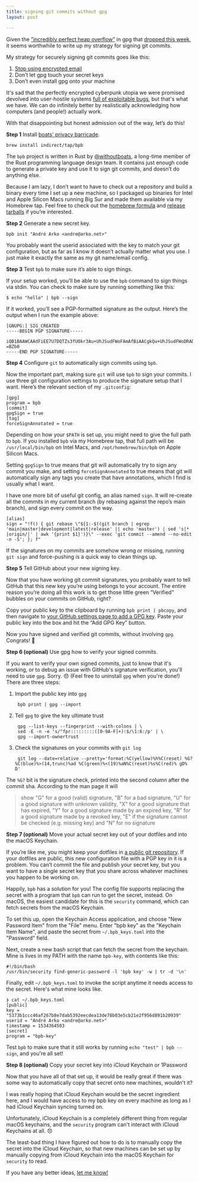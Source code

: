 ```yaml
---
title: signing git commits without gpg
layout: post

---
```

Given the [”incredibly perfect heap overflow”](https://twitter.com/FiloSottile/status/1355225801172660224) in gpg that [dropped this week](https://dev.gnupg.org/T5275), it seems worthwhile to write up my strategy for signing git commits.

My strategy for securely signing git commits goes like this:

1. [Stop using encrypted email](https://latacora.micro.blog/2020/02/19/stop-using-encrypted.html)
2. Don’t let gpg touch your secret keys
3. Don’t even install gpg onto your machine

It's sad that the perfectly encrypted cyberpunk utopia we were promised devolved into user-hostile systems [full of exploitable bugs](https://gist.github.com/rjhansen/67ab921ffb4084c865b3618d6955275f), but that's what we have. We can do infinitely better by realistically acknowledging how computers (and people!) actually work.

With that disappointing but honest admission out of the way, let’s do this!

**Step 1** Install [boats' privacy barricade](https://github.com/withoutboats/bpb/).

    brew install indirect/tap/bpb

The `bpb` project is written in Rust by [@withoutboats](https://twitter.com/withoutboats), a long-time member of the Rust programming language design team. It contains just enough code to generate a private key and use it to sign git commits, and doesn’t do anything else.

Because I am lazy, I don’t want to have to check out a repository and build a binary every time I set up a new machine, so I packaged up binaries for Intel and Apple Silicon Macs running Big Sur and made them available via my Homebrew tap. Feel free to check out the [homebrew formula](https://github.com/indirect/homebrew-tap/blob/master/Formula/bpb.rb) and [release tarballs](https://github.com/indirect/homebrew-tap/releases/tag/bpb-v1.2.0) if you’re interested.

**Step 2** Generate a new secret key.

    bpb init "André Arko <andre@arko.net>"

You probably want the userid associated with the key to match your git configuration, but as far as I know it doesn’t actually matter what you use. I just make it exactly the same as my git name/email config.

**Step 3** Test `bpb` to make sure it’s able to sign things.

If your setup worked, you’ll be able to use the `bpb` command to sign things via stdin. You can check to make sure by running something like this:

    $ echo "hello" | bpb --sign

If it worked, you’ll see a PGP-formatted signature as the output. Here’s the output when I run the example above:

```plain
[GNUPG:] SIG_CREATED 
-----BEGIN PGP SIGNATURE-----

iQB1BAAWCAAdFiEE7U7DQTZs3fUOkr3Au+UhJSudFWoFAmAfBiAACgkQu+UhJSudFWoDRAD+OuSWJzN2FWemZKrlQgZ4rcp6YfjxhKsqfUrnn8M06gEA/2eqNf7/J3JPvSfEfVA44xVOOfni7utAa/+sP1CdbwsG
=BZb0
-----END PGP SIGNATURE-----
```

**Step 4** Configure `git` to automatically sign commits using `bpb`.

Now the important part, making sure `git` will use `bpb` to sign your commits.  I use three git configuration settings to produce the signature setup that I want. Here’s the relevant section of my `.gitconfig`:

```plain
[gpg]
program = bpb
[commit]
gpgSign = true
[tag]
forceSignAnnotated = true
```

Depending on how your `$PATH` is set up, you might need to give the full path to `bpb`. If you installed `bpb` via my Homebrew tap, that full path will be `/usr/local/bin/bpb` on Intel Macs, and `/opt/homebrew/bin/bpb` on Apple Silicon Macs.

Setting `gpgSign` to true means that git will automatically try to sign any commit you make, and setting `forceSignAnnotated` to true means that git will automatically sign any tags you create that have annotations, which I find is usually what I want.

I have one more bit of useful git config, an alias named `sign`. It will re-create all the commits in my current branch (by rebasing against the repo’s main branch), and sign every commit on the way.

```gitconfig
[alias]
sign = "!f() { git rebase \"${1:-$((git branch | egrep 'main|master|development|latest|release' || echo 'master') | sed 's|* |origin/|' | awk '{print $1}')}\" --exec 'git commit --amend --no-edit -n -S'; }; f"
```

If the signatures on my commits are somehow wrong or missing, running `git sign` and force-pushing is a quick way to clean things up.

**Step 5** Tell GitHub about your new signing key.

Now that you have working git commit signatures, you probably want to tell GitHub that this new key you’re using belongs to your account. The entire reason you’re doing all this work is to get those little green “Verified” bubbles on your commits on GitHub, right?

Copy your public key to the clipboard by running `bpb print | pbcopy`, and then navigate to [your GitHub settings page to add a GPG key](https://github.com/settings/gpg/new). Paste your public key into the box and hit the “Add GPG Key” button.

Now you have signed and verified git commits, without involving `gpg`. Congrats! 🎉

**Step 6 (optional)** Use gpg how to verify your signed commits.

If you want to verify your own signed commits, just to know that it's working, or to debug an issue with GitHub's signature verification, you'll need to use `gpg`. Sorry. 😞
(Feel free to uninstall `gpg` when you're done!) There are three steps:

1. Import the public key into `gpg`

        bpb print | gpg --import

2. Tell `gpg` to give the key ultimate trust

        gpg --list-keys --fingerprint --with-colons | \
        sed -E -n -e 's/^fpr:::::::::([0-9A-F]+):$/\1:6:/p' | \
        gpg --import-ownertrust

3. Check the signatures on your commits with `git log`

        git log --date=relative --pretty='format:%C(yellow)%h%C(reset) %G? %C(blue)%>(14,trunc)%ad %C(green)%<(19)%aN%C(reset)%s%C(red)% gD% D'

The `%G?` bit is the signature check, printed into the second column after the commit sha. According to the man page it will
> show "G" for a good (valid) signature, "B" for a bad signature, "U" for a good signature with unknown validity, "X" for a good signature that has expired, "Y" for a good signature made by an expired key, "R" for a good signature made by a revoked key, "E" if the signature cannot be checked (e.g. missing key) and "N" for no signature

**Step 7 (optional)** Move your actual secret key out of your dotfiles and into the macOS Keychain.

If you’re like me, you might keep your dotfiles in [a public git repository](https://github.com/indirect/dotfiles). If your dotfiles are public, this new configuration file with a PGP key in it is a problem. You can’t commit the file and publish your secret key, but you want to have a single secret key that you share across whatever machines you happen to be working on.

Happily, `bpb` has a solution for you! The config file supports replacing the secret with a program that `bpb` can run to get the secret, instead. On macOS, the easiest candidate for this is the `security` command, which can fetch secrets from the macOS Keychain.

To set this up, open the Keychain Access application, and choose "New Password Item" from the "File" menu. Enter "bpb key" as the "Keychain Item Name", and paste the secret from `~/.bpb_keys.toml` into the "Password" field.

Next, create a new bash script that can fetch the secret from the keychain. Mine is lives in my PATH with the name `bpb-key`, with contents like this:

    #!/bin/bash
    /usr/bin/security find-generic-password -l 'bpb key' -w | tr -d '\n'

Finally, edit `~/.bpb_keys.toml` to invoke the script anytime it needs access to the secret. Here's what mine looks like.

    ❯ cat ~/.bpb_keys.toml
    [public]
    key = "5373b1ccc46af267b8e7dab5392eecdea13de78b03e5cb21e2f956d891b20939"
    userid = "André Arko <andre@arko.net>"
    timestamp = 1534364503
    [secret]
    program = "bpb-key"

Test `bpb` to make sure that it still works by running `echo "test" | bpb --sign`, and you're all set!

**Step 8 (optional)** Copy your secret key into iCloud Keychain or 1Password

Now that you have all of that set up, it would be really great if there was some way to automatically copy that secret onto new machines, wouldn't it?

I was really hoping that iCloud Keychain would be the secret ingredient here, and I would have access to my bpb key on every machine as long as I had iCloud Keychain syncing turned on.

Unfortunately, iCloud Keychain is a completely different thing from regular macOS keychains, and the `security` program can't interact with iCloud Keychains at all. 😞

The least-bad thing I have figured out how to do is to manually copy the secret into the iCloud Keychain, so that new machines can be set up by manually copying from iCloud Keychain into the macOS Keychain for `security` to read.

If you have any better ideas, [let me know!](mailto:andre+bpb@arko.net)
